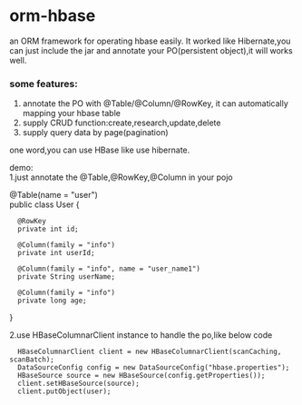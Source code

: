 # orm-hbase
an ORM framework for operating hbase easily. It worked like Hibernate,you can just include the jar and annotate your PO(persistent object),it will works well.</br>

### some features:
1. annotate the PO with @Table/@Column/@RowKey, it can automatically mapping your hbase table
2. supply CRUD function:create,research,update,delete
3. supply query data by page(pagination)

one word,you can use HBase like use hibernate.


demo:</br>
1.just annotate the @Table,@RowKey,@Column in your pojo</br>

  @Table(name = "user")</br>
  public class User {
  
      @RowKey
      private int id;
  
      @Column(family = "info")
      private int userId;
  
      @Column(family = "info", name = "user_name1")
      private String userName;
  
      @Column(family = "info")
      private long age;
  }

2.use HBaseColumnarClient instance to handle the po,like below code</br>

      HBaseColumnarClient client = new HBaseColumnarClient(scanCaching, scanBatch);
      DataSourceConfig config = new DataSourceConfig("hbase.properties");
      HBaseSource source = new HBaseSource(config.getProperties());
      client.setHBaseSource(source);
      client.putObject(user);
